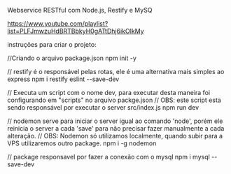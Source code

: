 Webservice RESTful com Node.js, Restify e MySQ

https://www.youtube.com/playlist?list=PLFJmwzuHdBRTBbkyH0gATtDhj6ikOIkMy


instruções para criar o projeto:

//Criando o arquivo package.json
npm init -y

// restify é o responsável pelas rotas, ele é uma alternativa mais simples ao express
npm i restify eslint --save-dev

// Executa um script com o nome dev, para executar desta maneira foi configurando em "scripts" no arquivo packge.json
// OBS: este script esta sendo responsável por executar o server src/index.js
npm run dev 

// nodemon serve para iniciar o server igual ao comando 'node', porém ele reinicia o server a cada 'save' para não precisar fazer manualmente a cada alteração.
// OBS: Nodemon só utilizamos localmente, quando subir para a VPS utilizaremos outro package.
npm i -g nodemon 

// package responsavel por fazer a conexão com o mysql
npm i mysql --save-dev